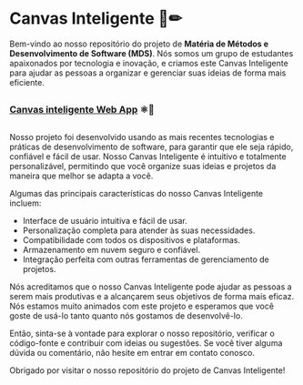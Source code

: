 # Canvas Inteligente 📓✏

  Bem-vindo ao nosso repositório do projeto de **Matéria de Métodos e Desenvolvimento de Software (MDS)**. Nós somos um grupo de estudantes apaixonados por tecnologia e inovação, e criamos este Canvas Inteligente para ajudar as pessoas a organizar e gerenciar suas ideias de forma mais eficiente.
##
### [Canvas inteligente Web App](https://fga-eps-mds.github.io/2023.1-Canvas-Inteligente/) ⚛️🚀
##
  Nosso projeto foi desenvolvido usando as mais recentes tecnologias e práticas de desenvolvimento de software, para garantir que ele seja rápido, confiável e fácil de usar. Nosso Canvas Inteligente é intuitivo e totalmente personalizável, permitindo que você organize suas ideias e projetos da maneira que melhor se adapta a você.

Algumas das principais características do nosso Canvas Inteligente incluem: 

- Interface de usuário intuitiva e fácil de usar.
- Personalização completa para atender às suas necessidades.
- Compatibilidade com todos os dispositivos e plataformas.
- Armazenamento em nuvem seguro e confiável.
- Integração perfeita com outras ferramentas de gerenciamento de projetos.

Nós acreditamos que o nosso Canvas Inteligente pode ajudar as pessoas a serem mais produtivas e a alcançarem seus objetivos de forma mais eficaz. Nós estamos muito animados com este projeto e esperamos que você goste de usá-lo tanto quanto nós gostamos de desenvolvê-lo.

Então, sinta-se à vontade para explorar o nosso repositório, verificar o código-fonte e contribuir com ideias ou sugestões. Se você tiver alguma dúvida ou comentário, não hesite em entrar em contato conosco. 

Obrigado por visitar o nosso repositório do projeto de Canvas Inteligente!
